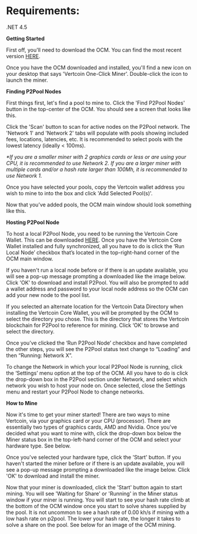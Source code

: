 Requirements:
=============
.NET 4.5


**Getting Started**

First off, you'll need to download the OCM. You can find the most recent
version [HERE](https://github.com/vertcoin/One-Click-Miner/releases).

Once you have the OCM downloaded and installed, you'll find a new icon
on your desktop that says 'Vertcoin One-Click Miner'. Double-click the
icon to launch the miner.

**Finding P2Pool Nodes**

First things first, let's find a pool to mine to. Click the 'Find P2Pool
Nodes' button in the top-center of the OCM. You should see a screen that
looks like this.

Click the 'Scan' button to scan for active nodes on the P2Pool network.
The 'Network 1' and 'Network 2' tabs will populate with pools showing
included fees, locations, latencies, etc. It is recommended to select
pools with the lowest latency (ideally &lt; 100ms).

*\*If you are a smaller miner with 2 graphics cards or less or are using
your CPU, it is recommended to use Network 2. If you are a larger miner
with multiple cards and/or a hash rate larger than 100Mh, it is
recommended to use Network 1.*

Once you have selected your pools, copy the Vertcoin wallet address you
wish to mine to into the box and click 'Add Selected Pool(s)'.

Now that you’ve added pools, the OCM main window should look something
like this.

**Hosting P2Pool Node**

To host a local P2Pool Node, you need to be running the Vertcoin Core
Wallet. This can be downloaded
[HERE](https://github.com/vertcoin/vertcoin/releases). Once you have the
Vertcoin Core Wallet installed and fully synchronized, all you have to
do is click the ‘Run Local Node’ checkbox that’s located in the
top-right-hand corner of the OCM main window.

If you haven't run a local node before or if there is an update
available, you will see a pop-up message prompting a downloaded like the
image below. Click 'OK' to download and install P2Pool. You will also be
prompted to add a wallet address and password to your local node address
so the OCM can add your new node to the pool list.

If you selected an alternate location for the Vertcoin Data Directory
when installing the Vertcoin Core Wallet, you will be prompted by the
OCM to select the directory you chose. This is the directory that stores
the Vertcoin blockchain for P2Pool to reference for mining. Click ‘OK’
to browse and select the directory.

Once you’ve clicked the ‘Run P2Pool Node’ checkbox and have completed
the other steps, you will see the P2Pool status text change to “Loading”
and then “Running: Network X”.

To change the Network in which your local P2Pool Node is running, click
the ‘Settings’ menu option at the top of the OCM. All you have to do is
click the drop-down box in the P2Pool section under Network, and select
which network you wish to host your node on. Once selected, close the
Settings menu and restart your P2Pool Node to change networks.

**How to Mine**

Now it's time to get your miner started! There are two ways to mine
Vertcoin, via your graphics card or your CPU (processor). There are
essentially two types of graphics cards, AMD and Nvidia. Once you've
decided what you want to mine with, click the drop-down box below the
Miner status box in the top-left-hand corner of the OCM and select your
hardware type. See below.

Once you've selected your hardware type, click the 'Start' button. If
you haven't started the miner before or if there is an update available,
you will see a pop-up message prompting a downloaded like the image
below. Click 'OK' to download and install the miner.

Now that your miner is downloaded, click the 'Start' button again to
start mining. You will see 'Waiting for Share' or 'Running' in the Miner
status window if your miner is running. You will start to see your hash
rate climb at the bottom of the OCM window once you start to solve
shares supplied by the pool. It is not uncommon to see a hash rate of
0.00 kh/s if mining with a low hash rate on p2pool. The lower your hash
rate, the longer it takes to solve a share on the pool. See below for an
image of the OCM mining.

